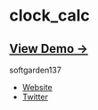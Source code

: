 clock_calc
==========

## [View Demo &rarr;](http://softgarden137.github.io/samples/clock_calc)

softgarden137

- [Website](http://blog.goo.ne.jp/softgarden137)
- [Twitter](http://twitter.com/FutureWidgetLab)
